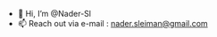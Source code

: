 - 👋 Hi, I’m @Nader-Sl
- 📫 Reach out via e-mail : nader.sleiman@gmail.com

<!---
Nader-Sl/Nader-Sl is a ✨ special ✨ repository because its `README.md` (this file) appears on your GitHub profile.
You can click the Preview link to take a look at your changes.
--->
